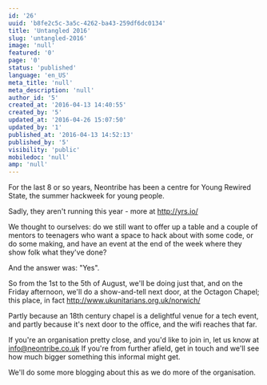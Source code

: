 ```yaml
---
id: '26'
uuid: 'b8fe2c5c-3a5c-4262-ba43-259df6dc0134'
title: 'Untangled 2016'
slug: 'untangled-2016'
image: 'null'
featured: '0'
page: '0'
status: 'published'
language: 'en_US'
meta_title: 'null'
meta_description: 'null'
author_id: '5'
created_at: '2016-04-13 14:40:55'
created_by: '5'
updated_at: '2016-04-26 15:07:50'
updated_by: '1'
published_at: '2016-04-13 14:52:13'
published_by: '5'
visibility: 'public'
mobiledoc: 'null'
amp: 'null'
---
```


For the last 8 or so years, Neontribe has been a centre for Young Rewired State, the summer hackweek for young people.

Sadly, they aren't running this year - more at http://yrs.io/

We thought to ourselves: do we still want to offer up a table and a couple of mentors to teenagers who want a space to hack about with some code, or do some making, and have an event at the end of the week where they show folk what they've done?

And the answer was: "Yes".

So from the 1st to the 5th of August, we'll be doing just that, and on the Friday afternoon, we'll do a show-and-tell next door, at the Octagon Chapel; this place, in fact http://www.ukunitarians.org.uk/norwich/

Partly because an 18th century chapel is a delightful venue for a tech event, and partly because it's next door to the office, and the wifi reaches that far.

If you're an organisation pretty close, and you'd like to join in, let us know at info@neontribe.co.uk If you're from further afield, get in touch and we'll see how much bigger something this informal might get.

We'll do some more blogging about this as we do more of the organisation.
